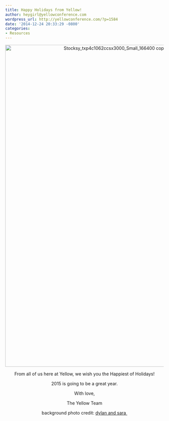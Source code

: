 ```yaml
---
title: Happy Holidays from Yellow!
author: heygirl@yellowconference.com
wordpress_url: http://yellowconference.com/?p=1584
date: '2014-12-24 20:33:29 -0800'
categories:
- Resources
---
```

<p style="text-align: center;"><a href="http://yellowconference.com/wp-content/uploads/2014/12/Stocksy_txp4c1062ccsx3000_Small_166400-copy1.jpg"><img class="size-large wp-image-1602 alignleft" src="http://yellowconference.com/wp-content/uploads/2014/12/Stocksy_txp4c1062ccsx3000_Small_166400-copy1-682x1024.jpg" alt="Stocksy_txp4c1062ccsx3000_Small_166400 copy" width="682" height="1024" /></a></p></p>
<p style="text-align: center;">From all of us here at Yellow, we wish you the Happiest of Holidays!</p></p>
<p style="text-align: center;">2015 is going to be a great year.</p></p>
<p style="text-align: center;">With love,</p></p>
<p style="text-align: center;">The Yellow Team</p></p>
<p style="text-align: center;">background photo credit: <a href="http://dylandsara.com/" target="_blank">dylan and sara&nbsp;</a></p></p>
